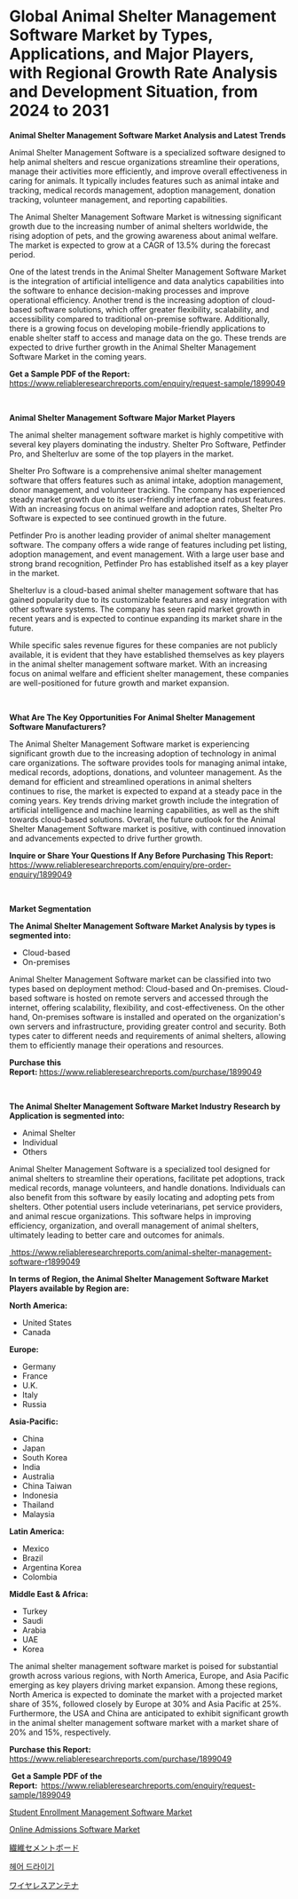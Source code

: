 <p><h1>Global Animal Shelter Management Software Market by Types, Applications, and Major Players, with Regional Growth Rate Analysis and Development Situation, from 2024 to 2031</h1></p><p><strong>Animal Shelter Management Software Market Analysis and Latest Trends</strong></p>
<p><p>Animal Shelter Management Software is a specialized software designed to help animal shelters and rescue organizations streamline their operations, manage their activities more efficiently, and improve overall effectiveness in caring for animals. It typically includes features such as animal intake and tracking, medical records management, adoption management, donation tracking, volunteer management, and reporting capabilities. </p><p>The Animal Shelter Management Software Market is witnessing significant growth due to the increasing number of animal shelters worldwide, the rising adoption of pets, and the growing awareness about animal welfare. The market is expected to grow at a CAGR of 13.5% during the forecast period. </p><p>One of the latest trends in the Animal Shelter Management Software Market is the integration of artificial intelligence and data analytics capabilities into the software to enhance decision-making processes and improve operational efficiency. Another trend is the increasing adoption of cloud-based software solutions, which offer greater flexibility, scalability, and accessibility compared to traditional on-premise software. Additionally, there is a growing focus on developing mobile-friendly applications to enable shelter staff to access and manage data on the go. These trends are expected to drive further growth in the Animal Shelter Management Software Market in the coming years.</p></p>
<p><strong>Get a Sample PDF of the Report:&nbsp;</strong> <a href="https://www.reliableresearchreports.com/enquiry/request-sample/1899049">https://www.reliableresearchreports.com/enquiry/request-sample/1899049</a></p>
<p>&nbsp;</p>
<p><strong>Animal Shelter Management Software Major Market Players</strong></p>
<p><p>The animal shelter management software market is highly competitive with several key players dominating the industry. Shelter Pro Software, Petfinder Pro, and Shelterluv are some of the top players in the market. </p><p>Shelter Pro Software is a comprehensive animal shelter management software that offers features such as animal intake, adoption management, donor management, and volunteer tracking. The company has experienced steady market growth due to its user-friendly interface and robust features. With an increasing focus on animal welfare and adoption rates, Shelter Pro Software is expected to see continued growth in the future.</p><p>Petfinder Pro is another leading provider of animal shelter management software. The company offers a wide range of features including pet listing, adoption management, and event management. With a large user base and strong brand recognition, Petfinder Pro has established itself as a key player in the market.</p><p>Shelterluv is a cloud-based animal shelter management software that has gained popularity due to its customizable features and easy integration with other software systems. The company has seen rapid market growth in recent years and is expected to continue expanding its market share in the future.</p><p>While specific sales revenue figures for these companies are not publicly available, it is evident that they have established themselves as key players in the animal shelter management software market. With an increasing focus on animal welfare and efficient shelter management, these companies are well-positioned for future growth and market expansion.</p></p>
<p>&nbsp;</p>
<p><strong>What Are The Key Opportunities For Animal Shelter Management Software Manufacturers?</strong></p>
<p><p>The Animal Shelter Management Software market is experiencing significant growth due to the increasing adoption of technology in animal care organizations. The software provides tools for managing animal intake, medical records, adoptions, donations, and volunteer management. As the demand for efficient and streamlined operations in animal shelters continues to rise, the market is expected to expand at a steady pace in the coming years. Key trends driving market growth include the integration of artificial intelligence and machine learning capabilities, as well as the shift towards cloud-based solutions. Overall, the future outlook for the Animal Shelter Management Software market is positive, with continued innovation and advancements expected to drive further growth.</p></p>
<p><strong>Inquire or Share Your Questions If Any Before Purchasing This Report:</strong> <a href="https://www.reliableresearchreports.com/enquiry/pre-order-enquiry/1899049">https://www.reliableresearchreports.com/enquiry/pre-order-enquiry/1899049</a></p>
<p>&nbsp;</p>
<p><strong>Market Segmentation</strong></p>
<p><strong>The Animal Shelter Management Software Market Analysis by types is segmented into:</strong></p>
<p><ul><li>Cloud-based</li><li>On-premises</li></ul></p>
<p><p>Animal Shelter Management Software market can be classified into two types based on deployment method: Cloud-based and On-premises. Cloud-based software is hosted on remote servers and accessed through the internet, offering scalability, flexibility, and cost-effectiveness. On the other hand, On-premises software is installed and operated on the organization's own servers and infrastructure, providing greater control and security. Both types cater to different needs and requirements of animal shelters, allowing them to efficiently manage their operations and resources.</p></p>
<p><strong>Purchase this Report:&nbsp;</strong><a href="https://www.reliableresearchreports.com/purchase/1899049">https://www.reliableresearchreports.com/purchase/1899049</a></p>
<p>&nbsp;</p>
<p><strong>The Animal Shelter Management Software Market Industry Research by Application is segmented into:</strong></p>
<p><ul><li>Animal Shelter</li><li>Individual</li><li>Others</li></ul></p>
<p><p>Animal Shelter Management Software is a specialized tool designed for animal shelters to streamline their operations, facilitate pet adoptions, track medical records, manage volunteers, and handle donations. Individuals can also benefit from this software by easily locating and adopting pets from shelters. Other potential users include veterinarians, pet service providers, and animal rescue organizations. This software helps in improving efficiency, organization, and overall management of animal shelters, ultimately leading to better care and outcomes for animals.</p></p>
<p><a href="https://www.reliableresearchreports.com/animal-shelter-management-software-r1899049">&nbsp;https://www.reliableresearchreports.com/animal-shelter-management-software-r1899049</a></p>
<p><strong>In terms of Region, the Animal Shelter Management Software Market Players available by Region are:</strong></p>
<p>
    <p> <strong> North America: </strong>
        <ul>
            <li>United States</li>
            <li>Canada</li>
        </ul>
        </p> 
    <p> <strong> Europe: </strong>
        <ul>
            <li>Germany</li>
            <li>France</li>
            <li>U.K.</li>
            <li>Italy</li>
            <li>Russia</li>
        </ul>
        </p> 
    <p> <strong> Asia-Pacific: </strong>
        <ul>
            <li>China</li>
            <li>Japan</li>
            <li>South Korea</li>
            <li>India</li>
            <li>Australia</li>
            <li>China Taiwan</li>
            <li>Indonesia</li>
            <li>Thailand</li>
            <li>Malaysia</li>
        </ul>
        </p> 
    <p> <strong> Latin America: </strong>
        <ul>
            <li>Mexico</li>
            <li>Brazil</li>
            <li>Argentina Korea</li>
            <li>Colombia</li>
        </ul>
        </p> 
    <p> <strong> Middle East & Africa: </strong>
        <ul>
            <li>Turkey</li>
            <li>Saudi</li>
            <li>Arabia</li>
            <li>UAE</li>
            <li>Korea</li>
        </ul>
    </p>
    </p>
<p><p>The animal shelter management software market is poised for substantial growth across various regions, with North America, Europe, and Asia Pacific emerging as key players driving market expansion. Among these regions, North America is expected to dominate the market with a projected market share of 35%, followed closely by Europe at 30% and Asia Pacific at 25%. Furthermore, the USA and China are anticipated to exhibit significant growth in the animal shelter management software market with a market share of 20% and 15%, respectively.</p></p>
<p><strong>Purchase this Report: </strong><a href="https://www.reliableresearchreports.com/purchase/1899049">https://www.reliableresearchreports.com/purchase/1899049</a></p>
<p>&nbsp;<strong>Get a Sample PDF of the Report:&nbsp;&nbsp;</strong><a href="https://www.reliableresearchreports.com/enquiry/request-sample/1899049">https://www.reliableresearchreports.com/enquiry/request-sample/1899049</a></p>
<p><strong></strong></p>
<p><p><a href="https://github.com/ruddyyedelwadw/Market-Research-Report-List-2/blob/main/student-enrollment-management-software-market.md">Student Enrollment Management Software Market</a></p><p><a href="https://github.com/jaidynmorantestelletmjzya/Market-Research-Report-List-2/blob/main/online-admissions-software-market.md">Online Admissions Software Market</a></p><p><a href="https://github.com/leigh4852023/Market-Research-Report-List-1/blob/main/503587359645.md">繊維セメントボード</a></p><p><a href="https://medium.com/@achimcoteanu1/%ED%97%A4%EC%96%B4-%EB%93%9C%EB%9D%BC%EC%9D%B4%EC%96%B4-%EC%8B%9C%EC%9E%A5-%EA%B7%9C%EB%AA%A8-%EB%B0%8F-%EC%8B%9C%EC%9E%A5-%ED%8A%B8%EB%A0%8C%EB%93%9C-%EC%A0%84%EC%B2%B4-%EC%82%B0%EC%97%85-%EA%B0%9C%EC%9A%94-2024-2031-7621dee6716a">헤어 드라이기</a></p><p><a href="https://medium.com/@munroco657/%E3%83%AF%E3%82%A4%E3%83%A4%E3%83%AC%E3%82%B9%E3%82%A2%E3%83%B3%E3%83%86%E3%83%8A%E5%B8%82%E5%A0%B4-%E5%B8%82%E5%A0%B4cagr-%E5%B8%82%E5%A0%B4%E3%83%88%E3%83%AC%E3%83%B3%E3%83%89-%E3%81%8A%E3%82%88%E3%81%B3%E6%88%90%E9%95%B7%E6%88%A6%E7%95%A5%E3%81%AB%E5%AF%BE%E3%81%99%E3%82%8B%E6%B4%9E%E5%AF%9F-a185b1c4ff3b">ワイヤレスアンテナ</a></p></p>